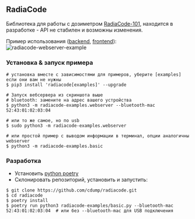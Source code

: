 ## RadiaCode
Библиотека для работы с дозиметром [RadiaCode-101](https://scan-electronics.com/dosimeters/radiacode/radiacode-101), находится в разработке - API не стабилен и возможны изменения.

Пример использования ([backend](radiacode-examples/webserver.py), [frontend](radiacode-examples/webserver.html)):
![radiacode-webserver-example](./screenshot.png)

### Установка & запуск примера
```
# установка вместе с зависимостями для примеров, уберите [examples] если они вам не нужны
$ pip3 install 'radiacode[examples]' --upgrade

# Запуск вебсервера из скриншота выше
# bluetooth: замените на адрес вашего устройства
$ python3 -m radiacode-examples.webserver --bluetooth-mac 52:43:01:02:03:04

# или то же самое, но по usb
$ sudo python3 -m radiacode-examples.webserver

# или простой пример с выводом информации в терминал, опции аналогичны webserver
$ python3 -m radiacode-examples.basic
```

### Разработка
- Установить [python poetry](https://python-poetry.org/docs/#installation)
- Склонировать репозиторий, установить и запустить:
```
$ git clone https://github.com/cdump/radiacode.git
$ cd radiacode
$ poetry install
$ poetry run python3 radiacode-examples/basic.py --bluetooth-mac 52:43:01:02:03:04  # или без --bluetooth-mac для USB подключения
```
